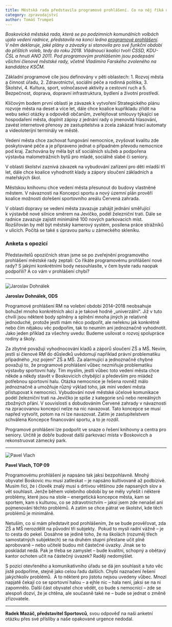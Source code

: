 ```yaml
---
title: Městská rada představila programové prohlášení. Co na něj říká opozice?
category: zpravodajství
author: Tomáš Trumpeš
---
```


*Boskovická městská rada, která se po podzimních komunálních volbách ujala vedení radnice, představila na konci ledna [programové prohlášení](http://www.boskovice.cz/programove%2Dprohlaseni%2Drm/d-21861/p1=1182). V něm deklaruje, jaké plány a závazky si stanovila pro své funkční období do příštích voleb, tedy do roku 2018. Vládnoucí koalici tvoří ČSSD, KDU-ČSL a hnutí ANO 2011. Pod programovým prohlášením jsou podepsáni všichni členové městské rady, včetně Vladimíra Farského zvoleného na kandidátce KSČM.*

Základní programové cíle jsou definovány v pěti oblastech: 1. Rozvoj města a činnost úřadu, 2. Zdravotnictví, sociální péče a rodinná politika, 3. Školství, 4. Kultura, sport, volnočasové aktivity a cestovní ruch a 5. Bezpečnost, doprava, dopravní infrastruktura, bydlení a životní prostředí.

Klíčovým bodem první oblasti je závazek k vytvoření Strategického plánu rozvoje města na deset a více let, dále chce koalice kupříkladu zřídit na webu sekci otázky a odpovědi občanům, zveřejňovat smlouvy týkající se hospodaření města, doplnit zápisy z jednání rady o jmenovitá hlasování, zavést internetové přenosy ze zastupitelstva a zcela zakázat hrací automaty a videoloterijní terminály ve městě.

Vedení města chce zachovat fungování nemocnice, zvyšovat kvalitu zde poskytované péče a je připraveno jednat o případném převodu nemocnice pod kraj. Zachována by měla být síť sociálních služeb a podpořena výstavba malometrážních bytů pro mladé, sociálně slabé či seniory.

V oblasti školství zaznívá závazek na vybudování zařízení pro děti mladší tří let, dále chce koalice vyhodnotit klady a zápory sloučení základních a mateřských škol.

Městskou knihovnu chce vedení města přesunout do budovy vlastněné městem. V návaznosti na Koncepci sportu a nový územní plán prověří koalice možnosti dořešení sportovního areálu Červená zahrada.

V oblasti dopravy se vedení města zavazuje zahájit jednání směřující k výstavbě nové silnice směrem na Jevíčko, podél železniční trati. Dále se radnice zavazuje zajistit minimálně 100 nových parkovacích míst. Rozšiřován by měl být městský kamerový systém, posílena práce strážníků v ulicích. Počítá se také s úpravou parku u zámeckého skleníku.

### Anketa s opozicí

Představitelů opozičních stran jsme se po zveřejnění programového prohlášení městské rady zeptali: Co říkáte programovému prohlášení nové rady? S jakými konkrétními body nesouhlasíte, v čem byste radu naopak podpořili? A co vám v prohlášení chybí?

---

<img src="http://i.ohlasy.info/5E9RKCQ.jpg" class="profile-picture" alt="Jaroslav Dohnálek">

**Jaroslav Dohnálek, ODS**

Programové prohlášení RM na volební období 2014–2018 neobsahuje bohužel mnoho konkrétních akcí a je takové hodně „univerzální“. Již v tuto chvíli jsou některé body splněny a splnění mnoha jiných je relativně jednoduché, protože jestli mám něco podpořit, ale neřeknu jak konkrétně nebo čím nějakou věc podpořím, tak to neumím ani jednoznačně vyhodnotit. Jako jeden příklad za všechny uvedu: Budeme usilovat o rozvoj spolupráce rodiny a školy.

Za zbytné považuji vyhodnocování kladů a záporů sloučení ZŠ a MŠ. Nevím, jestli si členové RM do důsledků uvědomují například právní problematiku případného „roz pojení“ ZŠ a MŠ. Za alarmující a jednoznačně chybné považuji to, že programové prohlášení vůbec nezmiňuje problematiku výstavby sportovní haly. Tím myslím, jestli vůbec toto vedení města chce někde a někdy stavět v Boskovicích chybějící a především pro mládež potřebnou sportovní halu. Otázka nemocnice je řešena rovněž málo jednoznačně a umožňuje různý výklad toho, jak míní vedení města přistupovat k nemocnici. Vybudování nové městské účelové komunikace podél železniční trati na Jevíčko je spíše z kategorie snů nebo nereálných zbožných přání. V souvislosti s dobudováním Červené zahrady v návaznosti na zpracovanou koncepci nelze na nic navazovat. Tato koncepce se musí napřed vytvořit, potom na ni lze navazovat. Zatím je zastupitelstvem schválena Koncepce financování sportu, a to je rozdíl.

Programové prohlášení lze podpořit ve snaze o řešení knihovny a centra pro seniory. Určitě je dobře budovat další parkovací místa v Boskovicch a rekonstruovat zámecký park.

---

<img src="http://i.ohlasy.info/rfteqQN.jpg" class="profile-picture" alt="Pavel Vlach">

**Pavel Vlach, TOP 09**

Programovému prohlášení je napsáno tak jaksi bezpohlavně. Mnohý obyvatel Boskovic mu musí zatleskat – je napsáno kultivovaně až podbízivě. Musím říci, že i člověk znalý musí s drtivou většinou zde napsaných slov a vět souhlasit. Jenže během volebního období by se měly vyřešit i některé problémy, které jsou na stole – energetická koncepce města, kam se sportem, kam s kulturou, co se zdravotnictvím – jaksi jsem zde nenašel ani pojmenování těchto problémů. A zatím se chce pátrat ve školství, kde těch problémů je minimálně.

Netuším, co si mám představit pod prohlášením, že se bude prověřovat, zda ZŠ a MŠ nerozdělit na původní tři subjekty.  Pokud to myslí radní vážně – je to cesta do pekel. Dosáhne se jedině toho, že na školách (rozuměj třech samostatných subjektech) se na druhém stupni přestane učit plně aprobovaně – nebo učitelé budou mít částečné úvazky. Jinak se to poskládat nedá. Pak je třeba se zamyslet – bude kvalitní, schopný a obětavý kantor ochoten učit na částečný úvazek? Raději nedomýšlet.

S pozicí otevřeného a komunikativního úřadu se dá jen souhlasit a tuto věc jistě podpoříme, stejně jako celou řadu dalších.
Chybí naznačení řešení jakýchkoliv problémů.  A to některé pro jistotu nejsou uvedeny vůbec. Mnozí napjatě čekají co se sportovní halou – a ejhle nic – hala není, jaksi se na ni zapomnělo. Další část obyvatel chce vědět, co bude s nemocnicí – zde se alespoň dozví, že je chtěna, ale současně také ne – bude se jednat o změně zřizovatele.

---

**Radek Mazáč, představitel Sportovců**, svou odpověď na naši anketní otázku přes své přísliby a naše opakované urgence nedodal.
